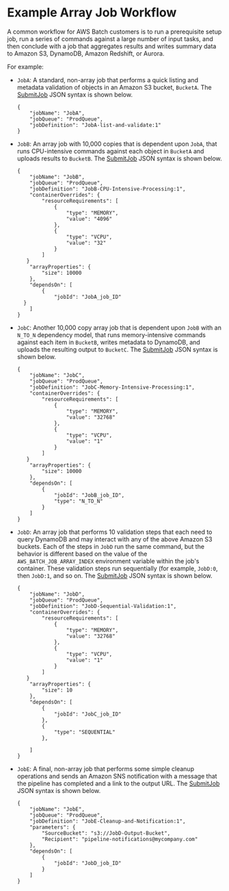# Example Array Job Workflow<a name="example_array_job"></a>

A common workflow for AWS Batch customers is to run a prerequisite setup job, run a series of commands against a large number of input tasks, and then conclude with a job that aggregates results and writes summary data to Amazon S3, DynamoDB, Amazon Redshift, or Aurora\.

For example:
+ `JobA`: A standard, non\-array job that performs a quick listing and metadata validation of objects in an Amazon S3 bucket, `BucketA`\. The [SubmitJob](https://docs.aws.amazon.com/batch/latest/APIReference/API_SubmitJob.html) JSON syntax is shown below\.

  ```
  {
      "jobName": "JobA",
      "jobQueue": "ProdQueue",
      "jobDefinition": "JobA-list-and-validate:1"
  }
  ```
+ `JobB`: An array job with 10,000 copies that is dependent upon `JobA`, that runs CPU\-intensive commands against each object in `BucketA` and uploads results to `BucketB`\. The [SubmitJob](https://docs.aws.amazon.com/batch/latest/APIReference/API_SubmitJob.html) JSON syntax is shown below\.

  ```
  {
      "jobName": "JobB",
      "jobQueue": "ProdQueue",
      "jobDefinition": "JobB-CPU-Intensive-Processing:1",
      "containerOverrides": {
          "resourceRequirements": [
              {
                  "type": "MEMORY",
                  "value": "4096"
              },
              {
                  "type": "VCPU",
                  "value": "32"
              }
          ]
     }
      "arrayProperties": {
          "size": 10000
      },
      "dependsOn": [
          {
              "jobId": "JobA_job_ID"
    }
      ]
  }
  ```
+ `JobC`: Another 10,000 copy array job that is dependent upon `JobB` with an `N_TO_N` dependency model, that runs memory\-intensive commands against each item in `BucketB`, writes metadata to DynamoDB, and uploads the resulting output to `BucketC`\. The [SubmitJob](https://docs.aws.amazon.com/batch/latest/APIReference/API_SubmitJob.html) JSON syntax is shown below\.

  ```
  {
      "jobName": "JobC",
      "jobQueue": "ProdQueue",
      "jobDefinition": "JobC-Memory-Intensive-Processing:1",
      "containerOverrides": {
          "resourceRequirements": [
              {
                  "type": "MEMORY",
                  "value": "32768"
              },
              {
                  "type": "VCPU",
                  "value": "1"
              }
          ]
     }
      "arrayProperties": {
          "size": 10000
      },
      "dependsOn": [
          {
              "jobId": "JobB_job_ID",
              "type": "N_TO_N"
          }
      ]
  }
  ```
+ `JobD`: An array job that performs 10 validation steps that each need to query DynamoDB and may interact with any of the above Amazon S3 buckets\. Each of the steps in `JobD` run the same command, but the behavior is different based on the value of the `AWS_BATCH_JOB_ARRAY_INDEX` environment variable within the job's container\. These validation steps run sequentially \(for example, `JobD:0`, then `JobD:1`, and so on\. The [SubmitJob](https://docs.aws.amazon.com/batch/latest/APIReference/API_SubmitJob.html) JSON syntax is shown below\.

  ```
  {
      "jobName": "JobD",
      "jobQueue": "ProdQueue",
      "jobDefinition": "JobD-Sequential-Validation:1",
      "containerOverrides": {
          "resourceRequirements": [
              {
                  "type": "MEMORY",
                  "value": "32768"
              },
              {
                  "type": "VCPU",
                  "value": "1"
              }
          ]
     }
      "arrayProperties": {
          "size": 10
      },
      "dependsOn": [
          {
              "jobId": "JobC_job_ID"
          },
          {
              "type": "SEQUENTIAL"
          },
   
      ]
  }
  ```
+ `JobE`: A final, non\-array job that performs some simple cleanup operations and sends an Amazon SNS notification with a message that the pipeline has completed and a link to the output URL\. The [SubmitJob](https://docs.aws.amazon.com/batch/latest/APIReference/API_SubmitJob.html) JSON syntax is shown below\.

  ```
  {
      "jobName": "JobE",
      "jobQueue": "ProdQueue",
      "jobDefinition": "JobE-Cleanup-and-Notification:1",
      "parameters": {
          "SourceBucket": "s3://JobD-Output-Bucket",
          "Recipient": "pipeline-notifications@mycompany.com"
      },
      "dependsOn": [
          {
              "jobId": "JobD_job_ID"
          }
      ]
  }
  ```